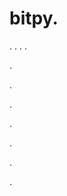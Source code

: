 # bitpy.
.
.
.
.












.






















































.
























.



























.

















































































.































































.






























































































.
